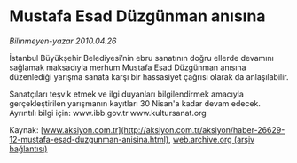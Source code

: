 # Mustafa Esad Düzgünman anısına

*Bilinmeyen-yazar 2010.04.26*

<font class="agenda2NewsSpot">
 İstanbul Büyükşehir Belediyesi’nin ebru sanatının doğru ellerde devamını sağlamak maksadıyla merhum Mustafa Esad Düzgünman anısına düzenlediği yarışma sanata karşı bir hassasiyet çağrısı olarak da anlaşılabilir.
</font>
<font class="newsDetail">
 <p class="MsoNormal">
  Sanatçıları teşvik etmek ve ilgi duyanları bilgilendirmek amacıyla gerçekleştirilen yarışmanın kayıtları 30 Nisan'a kadar devam edecek. Ayrıntılı bilgi için: www.ibb.gov.tr
  <span>
  </span>
  www.kultursanat.org
 </p>
</font>

Kaynak: [www.aksiyon.com.tr](http://aksiyon.com.tr/aksiyon/haber-26629-12-mustafa-esad-duzgunman-anisina.html), [web.archive.org (arşiv bağlantısı)](http://web.archive.org/web/20101120082313/http://aksiyon.com.tr/aksiyon/haber-26629-12-mustafa-esad-duzgunman-anisina.html)
